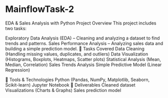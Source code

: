 # MainflowTask-2



EDA & Sales Analysis with Python Project Overview This project includes two tasks:

Exploratory Data Analysis (EDA) – Cleaning and analyzing a dataset to find trends and patterns. Sales Performance Analysis – Analyzing sales data and building a simple prediction model. 🔹 Tasks Covered Data Cleaning (Handling missing values, duplicates, and outliers) Data Visualization (Histograms, Boxplots, Heatmaps, Scatter plots) Statistical Analysis (Mean, Median, Correlation) Sales Trends Analysis Simple Predictive Model (Linear Regression)

🔹 Tools & Technologies Python (Pandas, NumPy, Matplotlib, Seaborn, Scikit-learn) Jupyter Notebook 🔹 Deliverables Cleaned dataset Visualizations (Charts & Graphs) Sales prediction model


